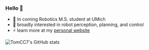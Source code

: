 ### Hello 👋
- 🌱 In coming Robotics M.S. student at UMich
- 🔭 broadly interested in robot perception, planning, and control
- ⚡ learn more at my [personal website](https://tomcc7.github.io)
<!--
**TomCC7/TomCC7** is a ✨ _special_ ✨ repository because its `README.md` (this file) appears on your GitHub profile.

Here are some ideas to get you started:

- 🔭 I’m currently working on ...
- 🌱 I’m currently learning ...
- 👯 I’m looking to collaborate on ...
- 🤔 I’m looking for help with ...
- 💬 Ask me about ...
- 📫 How to reach me: ...
- 😄 Pronouns: ...
- ⚡ Fun fact: ...
-->
![TomCC7's GitHub stats](https://github-readme-stats-git-masterrstaa-rickstaa.vercel.app/api?username=TomCC7&show_icons=true&theme=onedark&count_private=true)
